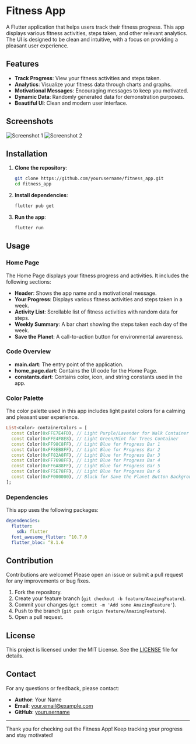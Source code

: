 # Fitness App

A Flutter application that helps users track their fitness progress. This app displays various fitness activities, steps taken, and other relevant analytics. The UI is designed to be clean and intuitive, with a focus on providing a pleasant user experience.

## Features

- **Track Progress**: View your fitness activities and steps taken.
- **Analytics**: Visualize your fitness data through charts and graphs.
- **Motivational Messages**: Encouraging messages to keep you motivated.
- **Dynamic Data**: Randomly generated data for demonstration purposes.
- **Beautiful UI**: Clean and modern user interface.

## Screenshots

![Screenshot 1](screenshot1.png)
![Screenshot 2](screenshot2.png)

## Installation

1. **Clone the repository**:
   ```bash
   git clone https://github.com/yourusername/fitness_app.git
   cd fitness_app
   ```

2. **Install dependencies**:
   ```bash
   flutter pub get
   ```

3. **Run the app**:
   ```bash
   flutter run
   ```

## Usage

### Home Page

The Home Page displays your fitness progress and activities. It includes the following sections:

- **Header**: Shows the app name and a motivational message.
- **Your Progress**: Displays various fitness activities and steps taken in a week.
- **Activity List**: Scrollable list of fitness activities with random data for steps.
- **Weekly Summary**: A bar chart showing the steps taken each day of the week.
- **Save the Planet**: A call-to-action button for environmental awareness.

### Code Overview

- **main.dart**: The entry point of the application.
- **home_page.dart**: Contains the UI code for the Home Page.
- **constants.dart**: Contains color, icon, and string constants used in the app.

### Color Palette

The color palette used in this app includes light pastel colors for a calming and pleasant user experience.

```dart
List<Color> containerColors = [
  const Color(0xFFE7E4FD), // Light Purple/Lavender for Walk Container
  const Color(0xFFE4F8E8), // Light Green/Mint for Trees Container
  const Color(0xFF98C8FF), // Light Blue for Progress Bar 1
  const Color(0xFF8EB8FF), // Light Blue for Progress Bar 2
  const Color(0xFF82A8FF), // Light Blue for Progress Bar 3
  const Color(0xFF7698FF), // Light Blue for Progress Bar 4
  const Color(0xFF6A88FF), // Light Blue for Progress Bar 5
  const Color(0xFF5E78FF), // Light Blue for Progress Bar 6
  const Color(0xFF000000), // Black for Save the Planet Button Background
];
```

### Dependencies

This app uses the following packages:

```yaml
dependencies:
  flutter:
    sdk: flutter
  font_awesome_flutter: ^10.7.0
  flutter_bloc: ^8.1.6
```

## Contribution

Contributions are welcome! Please open an issue or submit a pull request for any improvements or bug fixes.

1. Fork the repository.
2. Create your feature branch (`git checkout -b feature/AmazingFeature`).
3. Commit your changes (`git commit -m 'Add some AmazingFeature'`).
4. Push to the branch (`git push origin feature/AmazingFeature`).
5. Open a pull request.

## License

This project is licensed under the MIT License. See the [LICENSE](LICENSE) file for details.

## Contact

For any questions or feedback, please contact:

- **Author**: Your Name
- **Email**: your.email@example.com
- **GitHub**: [yourusername](https://github.com/yourusername)

---

Thank you for checking out the Fitness App! Keep tracking your progress and stay motivated!